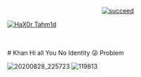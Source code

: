 <p align="center">
<a href="#"><img title="succeed" src="https://img.shields.io/badge/deobfuscating-succeed-green?colorB=%23017e40&style=for-the-badge"></a>
</p>
<p align="left">
<a href="https://github.com/hax0rtahm1d"><img title="HaX0r Tahm1d" src="https://img.shields.io/badge/By-HaX0r%20Tahm1d-blue?style=for-the-badge&logo=github"></a>
</p>
<br/><br/>
# Khan
Hi all You No Identity 😜 Problem

![20200828_225723](https://user-images.githubusercontent.com/69212320/91600966-445a2480-e982-11ea-86e8-436ff3c5f22a.png)
![119813](https://user-images.githubusercontent.com/69212320/91600995-550a9a80-e982-11ea-9001-f84a7552967e.gif)


